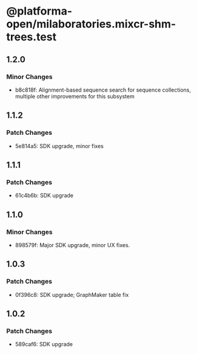 # @platforma-open/milaboratories.mixcr-shm-trees.test

## 1.2.0

### Minor Changes

- b8c818f: Alignment-based sequence search for sequence collections, multiple other improvements for this subsystem

## 1.1.2

### Patch Changes

- 5e814a5: SDK upgrade, minor fixes

## 1.1.1

### Patch Changes

- 61c4b6b: SDK upgrade

## 1.1.0

### Minor Changes

- 898579f: Major SDK upgrade, minor UX fixes.

## 1.0.3

### Patch Changes

- 0f396c8: SDK upgrade; GraphMaker table fix

## 1.0.2

### Patch Changes

- 589caf6: SDK upgrade
